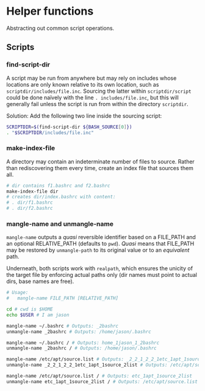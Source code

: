 # Helper functions

Abstracting out common script operations.

## Scripts

### find-script-dir

A script may be run from anywhere but may rely on includes whose locations are only known
relative to its own location, such as `scriptdir/includes/file.inc`. Sourcing the latter
within `scriptdir/script` could be done naïvely with the line `. includes/file.inc`, but
this will generally fail unless the script is run from within the directory `scriptdir`.

Solution: Add the following two line inside the sourcing script:

```bash
SCRIPTDIR=$(find-script-dir ${BASH_SOURCE[0]})
. "$SCRIPTDIR/includes/file.inc"
```

### make-index-file

A directory may contain an indeterminate number of files to source. Rather than rediscovering
them every time, create an index file that sources them all.

```bash
# dir contains f1.bashrc and f2.bashrc
make-index-file dir
# creates dir/index.bashrc with content:
# . dir/f1.bashrc
# . dir/f2.bashrc
```

### mangle-name and unmangle-name

`mangle-name` outputs a *quasi* reversible identifier based on a FILE_PATH and an optional
RELATIVE_PATH (defaults to `pwd`). *Quasi* means that FILE_PATH may be restored
by `unmangle-path` to its original value or to an *equivalent* path.

Underneath, both scripts work with `realpath`, which ensures the unicity of the target file
by enforcing actual paths only (dir names must point to actual dirs, base names are free).

```bash
# Usage:
#   mangle-name FILE_PATH [RELATIVE_PATH]

cd # cwd is $HOME
echo $USER # I am jason

mangle-name ~/.bashrc # Outputs: _2bashrc
unmangle-name _2bashrc # Outputs: /home/jason/.bashrc

mangle-name ~/.bashrc / # Outputs: home_1jason_1_2bashrc
unmangle-name _2bashrc / # Outputs: /home/jason/.bashrc

mangle-name /etc/apt/source.list # Outputs: _2_2_1_2_2_1etc_1apt_1source_2list
unmangle-name _2_2_1_2_2_1etc_1apt_1source_2list # Outputs: /etc/apt/source.list

mangle-name /etc/apt/source.list / # Outputs: etc_1apt_1source_2list
unmangle-name etc_1apt_1source_2list / # Outputs: /etc/apt/source.list
```
